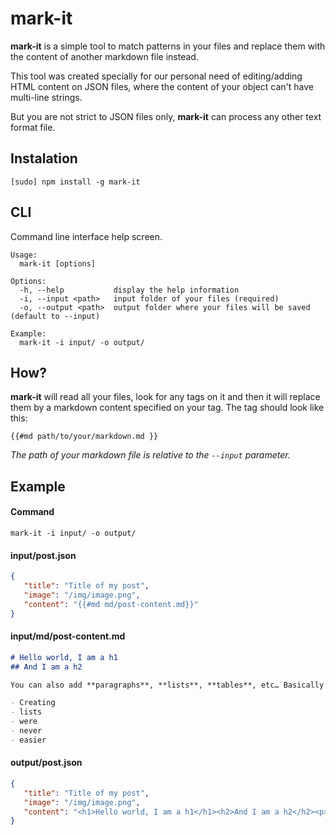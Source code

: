 # mark-it

**mark-it** is a simple tool to match patterns in your files and replace them with the content of another markdown file instead.

This tool was created specially for our personal need of editing/adding HTML content on JSON files, where the content of your object can't have multi-line strings.

But you are not strict to JSON files only, **mark-it** can process any other text format file.

## Instalation
```
[sudo] npm install -g mark-it
```

## CLI
Command line interface help screen.

```
Usage:
  mark-it [options]

Options:
  -h, --help           display the help information
  -i, --input <path>   input folder of your files (required)
  -o, --output <path>  output folder where your files will be saved (default to --input)

Example:
  mark-it -i input/ -o output/
```

## How?
**mark-it** will read all your files, look for any tags on it and then it will replace them by a markdown content specified on your tag. The tag should look like this:

```
{{#md path/to/your/markdown.md }}
```
*The path of your markdown file is relative to the `--input` parameter.*


## Example

#### Command

```
mark-it -i input/ -o output/
```


#### input/post.json

```json
{
   "title": "Title of my post",
   "image": "/img/image.png",
   "content": "{{#md md/post-content.md}}"
}
```

#### input/md/post-content.md

```markdown
# Hello world, I am a h1
## And I am a h2

You can also add **paragraphs**, **lists**, **tables**, etc… Basically everything that [Markdown](http://daringfireball.net/projects/markdown/) has to offer.

- Creating
- lists
- were
- never
- easier
```

#### output/post.json

```json
{
   "title": "Title of my post",
   "image": "/img/image.png",
   "content": "<h1>Hello world, I am a h1</h1><h2>And I am a h2</h2><p>You can also add <strong>paragraphs</strong>, <strong>lists</strong>, <strong>tables</strong>, etc… Basically everything that <a href='http://daringfireball.net/projects/markdown/'>Markdown</a> has to offer.</p><ul><li>Creating</li><li>lists</li><li>were</li><li>never</li><li>easier</li></ul>"
}
```